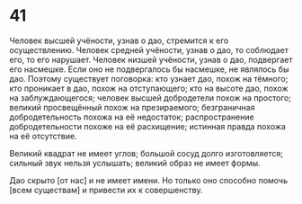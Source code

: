 # 41

Человек высшей учёности, узнав о дао, стремится к его осуществлению. Человек средней учёности, узнав о дао, то соблюдает его, то его нарушает. Человек низшей учёности, узнав о дао, подвергает его насмешке. Если оно не подвергалось бы насмешке, не являлось бы дао. Поэтому существует поговорка: кто узнает дао, похож на тёмного; кто проникает в дао, похож на отступающего; кто на высоте дао, похож на заблуждающегося; человек высшей добродетели похож на простого; великий просвещённый похож на презираемого; безграничная добродетельность похожа на её недостаток; распространение добродетельности похоже на её расхищение; истинная правда похожа на её отсутствие.

Великий квадрат не имеет углов; большой сосуд долго изготовляется; сильный звук нельзя услышать; великий образ не имеет формы.

Дао скрыто [от нас] и не имеет имени. Но только оно способно помочь [всем существам] и привести их к совершенству.
